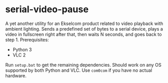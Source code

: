 # serial-video-pause

A yet another utility for an Ekselcom product related to video playback with
ambient lighting. Sends a predefined set of bytes to a serial device, plays a
video in fullscreen right after that, then waits N seconds, and goes back to
step 1. Prerequisites:

* Python 3
* VLC 2

Run `setup.bat` to get the remaining dependencies. Should work on any OS
supported by both Python and VLC. Use `com0com` if you have no actual hardware.
